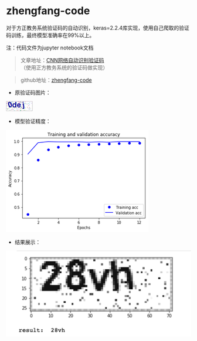 # zhengfang-code

对于方正教务系统验证码的自动识别，keras=2.2.4库实现，使用自己爬取的验证码训练，最终模型准确率在99%以上。

注：代码文件为jupyter notebook文档

> 文章地址：[CNN网络自动识别验证码](https://neroasmar.top/zhengfang-code/)（使用正方教务系统的验证码做实现）

> github地址：[zhengfang-code](https://github.com/NeroAsmarr/blog_doc/tree/master/zhengfang-code)

- 原验证码图片：

![code_image](image/0dej.png)

- 模型验证精度：

![gray_code_image](image/acc.png)

- 结果展示：

![gray_code_image](image/predict_result.png)

